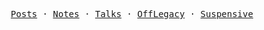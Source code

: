 <p align="center">
  <samp>
    <a href="https://www.gwansik.dev/posts">Posts</a> ·
    <a href="https://www.gwansik.dev/notes">Notes</a> ·
    <a href="https://www.gwansik.dev/talks">Talks</a> ·
    <a href="https://www.offlegacy.org">OffLegacy</a> ·
    <a href="https://suspensive.org">Suspensive</a>
  </samp>
</p>
